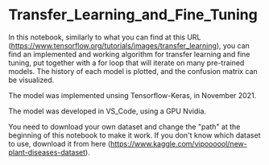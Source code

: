 # Transfer_Learning_and_Fine_Tuning

In this notebook, similarly to what you can find at this URL (https://www.tensorflow.org/tutorials/images/transfer_learning), you can find an implemented and working algorithm for transfer learning and fine tuning, put together with a for loop that will iterate on many pre-trained models. The history of each model is plotted, and the confusion matrix can be visualized.

The model was implemented unsing Tensorflow-Keras, in November 2021.

The model was developed in VS_Code, using a GPU Nvidia.

You need to download your own dataset and change the "path" at the beginning of this notebook to make it work. If you don't know which dataset to use, download it from here (https://www.kaggle.com/vipoooool/new-plant-diseases-dataset).
